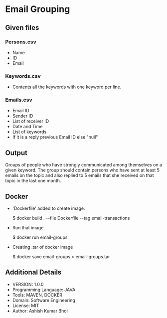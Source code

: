 # Email Grouping #

## Given files ##

### Persons.csv ###

- Name
- ID
- Email

### Keywords.csv ###

- Contents all the keywords with one keyword per line.

### Emails.csv ###

- Email ID
- Sender ID
- List of receiver ID
- Date and Time
- List of keywords
- If it is a reply previous Email ID else "null"

## Output ##

Groups of people who have strongly communicated among themselves on a given keyword.
The group should contain persons who have sent at least 5 emails on the topic and also replied to 5 emails that she received on that topic in the last one month.

## Docker ##

- 'Dockerfile' added to create image.

    $ docker build . --file Dockerfile --tag email-transactions
- Run that image.

    $ docker run email-groups
- Creating .tar of docker image

    $ docker save email-groups > email-groups.tar

## Additional Details ##

- VERSION: 1.0.0
- Programming Language: JAVA
- Tools: MAVEN, DOCKER
- Domain: Software Engineering
- License: MIT
- Author: Ashish Kumar Bhoi